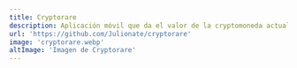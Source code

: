 ```yaml
---
title: Cryptorare
description: Aplicación móvil que da el valor de la cryptomoneda actualmente.
url: 'https://github.com/Julionate/cryptorare'
image: 'cryptorare.webp'
altImage: 'Imagen de Cryptorare'
---
```

